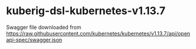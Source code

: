 # kuberig-dsl-kubernetes-v1.13.7

Swagger file downloaded from https://raw.githubusercontent.com/kubernetes/kubernetes/v1.13.7/api/openapi-spec/swagger.json
